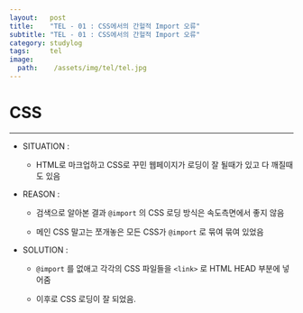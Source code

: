 ```yaml
---
layout:   post
title:    "TEL - 01 : CSS에서의 간헐적 Import 오류"
subtitle: "TEL - 01 : CSS에서의 간헐적 Import 오류"
category: studylog
tags:     tel
image:
  path:    /assets/img/tel/tel.jpg
---
```

<!-- more -->  
# CSS  
---  

* SITUATION :  

  * HTML로 마크업하고 CSS로 꾸민 웹페이지가 로딩이 잘 될때가 있고 다 깨질때도 있음  

* REASON :  

  * 검색으로 알아본 결과 `@import` 의 CSS 로딩 방식은 속도측면에서 좋지 않음  

  * 메인 CSS 말고는 쪼개놓은 모든 CSS가 `@import` 로 묶여 묶여 있었음  

* SOLUTION :

  * `@import` 를 없애고 각각의 CSS 파일들을 `<link>` 로 HTML HEAD 부분에 넣어줌  

  * 이후로 CSS 로딩이 잘 되었음.